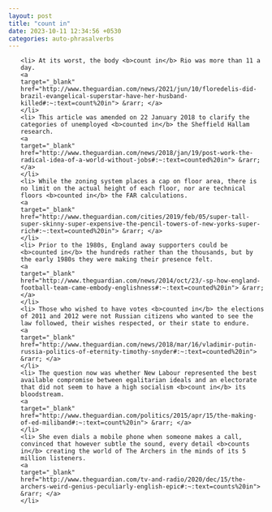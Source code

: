```yaml
---
layout: post
title: "count in"
date: 2023-10-11 12:34:56 +0530
categories: auto-phrasalverbs
---
```

<ol>

    <li> At its worst, the body <b>count in</b> Rio was more than 11 a day.
    <a 
    target="_blank" 
    href="http://www.theguardian.com/news/2021/jun/10/floredelis-did-brazil-evangelical-superstar-have-her-husband-killed#:~:text=count%20in"> &rarr; </a>
    </li>
    <li> This article was amended on 22 January 2018 to clarify the categories of unemployed <b>counted in</b> the Sheffield Hallam research.
    <a 
    target="_blank" 
    href="http://www.theguardian.com/news/2018/jan/19/post-work-the-radical-idea-of-a-world-without-jobs#:~:text=counted%20in"> &rarr; </a>
    </li>
    <li> While the zoning system places a cap on floor area, there is no limit on the actual height of each floor, nor are technical floors <b>counted in</b> the FAR calculations.
    <a 
    target="_blank" 
    href="http://www.theguardian.com/cities/2019/feb/05/super-tall-super-skinny-super-expensive-the-pencil-towers-of-new-yorks-super-rich#:~:text=counted%20in"> &rarr; </a>
    </li>
    <li> Prior to the 1980s, England away supporters could be <b>counted in</b> the hundreds rather than the thousands, but by the early 1980s they were making their presence felt.
    <a 
    target="_blank" 
    href="http://www.theguardian.com/news/2014/oct/23/-sp-how-england-football-team-came-embody-englishness#:~:text=counted%20in"> &rarr; </a>
    </li>
    <li> Those who wished to have votes <b>counted in</b> the elections of 2011 and 2012 were not Russian citizens who wanted to see the law followed, their wishes respected, or their state to endure.
    <a 
    target="_blank" 
    href="http://www.theguardian.com/news/2018/mar/16/vladimir-putin-russia-politics-of-eternity-timothy-snyder#:~:text=counted%20in"> &rarr; </a>
    </li>
    <li> The question now was whether New Labour represented the best available compromise between egalitarian ideals and an electorate that did not seem to have a high socialism <b>count in</b> its bloodstream.
    <a 
    target="_blank" 
    href="http://www.theguardian.com/politics/2015/apr/15/the-making-of-ed-miliband#:~:text=count%20in"> &rarr; </a>
    </li>
    <li> She even dials a mobile phone when someone makes a call, convinced that however subtle the sound, every detail <b>counts in</b> creating the world of The Archers in the minds of its 5 million listeners.
    <a 
    target="_blank" 
    href="http://www.theguardian.com/tv-and-radio/2020/dec/15/the-archers-weird-genius-peculiarly-english-epic#:~:text=counts%20in"> &rarr; </a>
    </li>